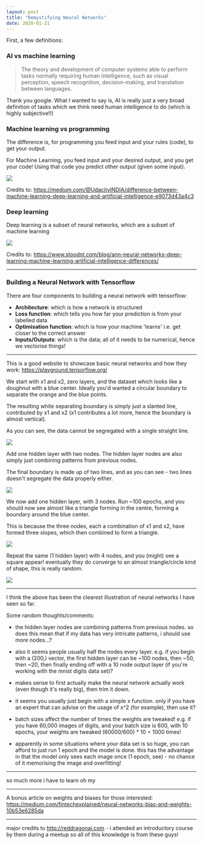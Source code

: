 ```yaml
---
layout: post
title: "Demystifying Neural Networks"
date: 2020-01-21
---
```


First, a few definitions:

### __AI vs machine learning__

> The theory and development of computer systems able to perform tasks normally requiring human intelligence, such as visual perception, speech recognition, decision-making, and translation between languages.

Thank you google. What I wanted to say is, AI is really just a very broad definition of tasks which we think need human intelligence to do (which is highly subjective!!)

### __Machine learning vs programming__

The difference is, for programming you feed input and your rules (code), to get your output.

For Machine Learning, you feed input and your desired output, and you get your code! Using that code you predict other output (given some input).

![](https://user-images.githubusercontent.com/21985915/73129099-088b6500-4017-11ea-97bb-ec2df380f4e7.png)

Credits to: https://medium.com/@UdacityINDIA/difference-between-machine-learning-deep-learning-and-artificial-intelligence-e9073d43a4c3

### __Deep learning__

Deep learning is a subset of neural networks, which are a subset of machine learning

![](https://user-images.githubusercontent.com/21985915/73129125-8fd8d880-4017-11ea-9d74-7aec6133658c.png)

Credits to: https://www.stoodnt.com/blog/ann-neural-networks-deep-learning-machine-learning-artificial-intelligence-differences/

---

### __Building a Neural Network with Tensorflow__

There are four components to building a neural network with tensorflow:
- __Architecture__: which is how a network is structured
- __Loss function__: which tells you how far your prediction is from your labelled data
- __Optimisation function__: which is how your machine 'learns' i.e. get closer to the correct answer
- __Inputs/Outputs__: which is the data; all of it needs to be numerical, hence we vectorise things!

---

This is a good website to showcase basic neural networks and how they work: https://playground.tensorflow.org/

We start with x1 and x2, zero layers, and the dataset which looks like a doughnut with a blue center. Ideally you'd wanted a circular boundary to separate the orange and the blue points.

The resulting white separating boundary is simply just a slanted line, contributed by x1 and x2 (x1 contributes a lot more, hence the boundary is almost vertical).

As you can see, the data cannot be segregated with a single straight line.

![](https://user-images.githubusercontent.com/21985915/73129179-ac294500-4018-11ea-982b-f04e14e7dac3.png)

Add one hidden layer with two nodes. The hidden layer nodes are also simply just combining patterns from previous nodes.

The final boundary is made up of two lines, and as you can see - two lines doesn't segregate the data properly either.

![](https://user-images.githubusercontent.com/21985915/73129203-2d80d780-4019-11ea-85b4-c8bdec32b847.png)

We now add one hidden layer, with 3 nodes. Run ~100 epochs, and you should now see almost like a triangle forming in the centre, forming a boundary around the blue center.

This is because the three nodes, each a combination of x1 and x2, have formed three slopes, which then combined to form a triangle.

![](https://user-images.githubusercontent.com/21985915/73129206-31acf500-4019-11ea-8a34-da25d6f3f242.png)


Repeat the same (1 hidden layer) with 4 nodes, and you (might) see a square appear! eventually they do converge to an almost triangle/circle kind of shape, this is really random.

![](https://user-images.githubusercontent.com/21985915/73129208-3376b880-4019-11ea-8dcf-04799aa36d31.png)

---

I think the above has been the clearest illustration of neural networks I have seen so far.

Some random thoughts/comments:

- the hidden layer nodes are combining patterns from previous nodes. so does this mean that if my data has very intricate patterns, i should use more nodes...?

- also it seems people usually half the nodes every layer. e.g. if you begin with a (200,) vector, the first hidden layer can be ~100 nodes, then ~50, then ~20, then finally ending off with a 10 node output layer (if you're working with the mnist digits data set)?

- makes sense to first actually make the neural network actually work (even though it's really big), then trim it down.

- it seems you usually just begin with a simple x function. only if you have an expert that can advise on the usage of x^2 (for example), then use it?

- batch sizes affect the number of times the weights are tweaked! e.g. if you have 60,000 images of digits, and your batch size is 600, with 10 epochs, your weights are tweaked (60000/600) * 10 = 1000 times!

- apparently in some situations where your data set is so huge, you can afford to just run 1 epoch and the model is done. this has the advantage in that the model only sees each image once (1 epoch, see) - no chance of it memorising the image and overfitting!

---

so much more i have to learn oh my

---

A bonus article on weights and biases for those interested: https://medium.com/fintechexplained/neural-networks-bias-and-weights-10b53e6285da

---

major credits to http://reddragonai.com - i attended an introductory course by them during a meetup so all of this knowledge is from these guys!